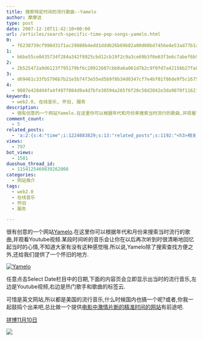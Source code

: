 ```yaml
---
title: 搜索特定时间的流行歌曲--Yamelo
author: 摩摩诘
type: post
date: 2007-12-10T11:42:10+00:00
url: /articles/search-specific-time-pop-songs-yamelo.html
0:
  - f6230739cf990d31f1ac29888b4edd1ddd626b69b82a00d00bd7456e4e53ad77b1a3bf7c94d2b9839fea9c1c0fb2eb3e
1:
  - b6be55ce0435734f284a342f8925cbd12cb19f2c9a3ce69b3f0e63f3e6c7abef6b91116823de32b9bafc7646246c2988
2:
  - 2b525472a9d6123f795179bf6c20922607cbb0a6a061d7b2c9f0fd7a42156b27fa8c5595670868a0b0e7b472929acf92
3:
  - d69461c33fb5796b7b21e5b74f3e55ed5b9f8b34d0347cf7e4bf01f86de9f5c16750be1bbc9d43274f92f1541ebe98e9
4:
  - 9807e428d44fa4f497f084d9a4d7bfe30594a265f6f20c58d2042e3da9870f116211c6f7ca42d7d153d7bee37983920b
keywords:
  - web2.0, 在线音乐, 怀旧, 服务
description:
  - 很有创意的一个网站Yamelo.在这里你可以根据年代和月份来搜索当时流行的歌曲,并观看Youtube视频.某段时间听的音乐会让你在以后再次听到时很清晰地回忆起当时的心情,不知道大家有没有这种感觉哦.所以说,Yamelo除了搜索查找方便之外,还给我们提供了一个怀旧的地方.
comment_count:
  - 5
related_posts:
  - 'a:2:{s:4:"time";i:1224883829;s:13:"related_posts";s:1192:"<h3>相关日志</h3><ul class="related_post"><li><a href="http://www.digglife.cn/articles/my-web20-tools.html" title="摩摩诘的Web2.0装备">摩摩诘的Web2.0装备</a></li><li><a href="http://www.digglife.cn/articles/google-health-live.html" title="Google Health正式发布">Google Health正式发布</a></li><li><a href="http://www.digglife.cn/articles/voice-thread.html" title="支持多媒体评论的照片分享服务:VoiceThread">支持多媒体评论的照片分享服务:VoiceThread</a></li><li><a href="http://www.digglife.cn/articles/text2mp3-vozme.html" title="vozME,将输入的文字在线转换成MP3">vozME,将输入的文字在线转换成MP3</a></li><li><a href="http://www.digglife.cn/articles/reflection-maker.html" title="在线给图片添加倒影效果:ReflectionMaker">在线给图片添加倒影效果:ReflectionMaker</a></li><li><a href="http://www.digglife.cn/articles/adobe-share-annouced.html" title="Adobe发布文档共享服务Adobe Share">Adobe发布文档共享服务Adobe Share</a></li><li><a href="http://www.digglife.cn/articles/google-shared-stuff.html" title="Google Shared Stuff,没什么特别">Google Shared Stuff,没什么特别</a></li></ul>";}'
views:
  - 797
bot_views:
  - 1581
duoshuo_thread_id:
  - 1154125469839262008
categories:
  - 网站推介
tags:
  - web2.0
  - 在线音乐
  - 怀旧
  - 服务

---
```

很有创意的一个网站<a href="http://www.yamelo.com/" title="Yamelo" target="_blank">Yamelo</a>.在这里你可以根据年代和月份来搜索当时流行的歌曲,并观看Youtube视频.某段时间听的音乐会让你在以后再次听到时很清晰地回忆起当时的心情,不知道大家有没有这种感觉哦.所以说,Yamelo除了搜索查找方便之外,还给我们提供了一个怀旧的地方.

<!--more-->

[![Yamelo][1]][2]

任意点击Select Date栏目中的日期,下面的内容页会立即显示出当时的流行音乐,左边是Youtube视频,右边是热门歌手和歌曲的标签云.

可惜是英文网站,所以都是美国的流行音乐,什么时候国内也搞一个呢?或者,你我一起鼓捣个出来吧,总比做一个提供<a href="http://ent.sina.com.cn/m/f/knocked/index.html" target="_blank">电影中激情片断的精准时间的网站</a>有前途吧.

<a href="http://www.feedsky.com/challenge/art/522/feedsky/diggliferss/~/gtsp/zt1/8d3e5/lnk.html" target="_blank">拼博11月10日</a>

![][3]

 [1]: https://www.digglife.net/wp-content/uploads/3/379/2007/12/yamelo.thumbnail.gif
 [2]: https://www.digglife.net/wp-content/uploads/3/379/2007/12/yamelo.gif "Yamelo"
 [3]: https://www.digglife.net/qiniu/2323/image/08080fa297a63f7eb39a6837e23bdf63.jpg
